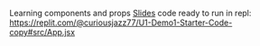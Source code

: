Learning components and props
[Slides](https://docs.google.com/presentation/d/1RCLN7Qm7RnwZEmNo8moWuPaJtNipJGbJzPlVjmbcCkg/edit#slide=id.g1c53869c220_0_180)
code ready to run in repl: https://replit.com/@curiousjazz77/U1-Demo1-Starter-Code-copy#src/App.jsx
